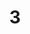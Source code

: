 ---
title: "3"
imageurl: "../src/content/assets/3.webp"
dwnurl: "https://imgs1.thamizhnation.org/3.jpg"
tags: ['thalaivar']
---